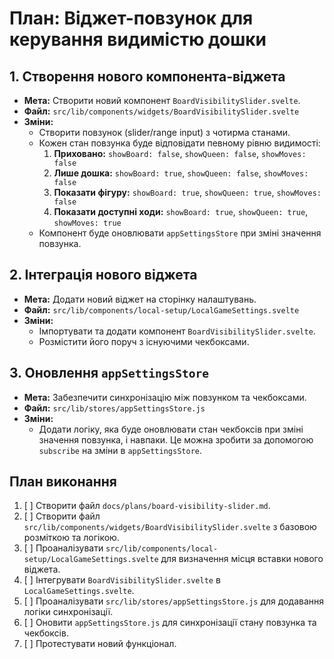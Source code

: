 # План: Віджет-повзунок для керування видимістю дошки

## 1. Створення нового компонента-віджета

- **Мета:** Створити новий компонент `BoardVisibilitySlider.svelte`.
- **Файл:** `src/lib/components/widgets/BoardVisibilitySlider.svelte`
- **Зміни:**
    - Створити повзунок (slider/range input) з чотирма станами.
    - Кожен стан повзунка буде відповідати певному рівню видимості:
        1.  **Приховано:** `showBoard: false`, `showQueen: false`, `showMoves: false`
        2.  **Лише дошка:** `showBoard: true`, `showQueen: false`, `showMoves: false`
        3.  **Показати фігуру:** `showBoard: true`, `showQueen: true`, `showMoves: false`
        4.  **Показати доступні ходи:** `showBoard: true`, `showQueen: true`, `showMoves: true`
    - Компонент буде оновлювати `appSettingsStore` при зміні значення повзунка.

## 2. Інтеграція нового віджета

- **Мета:** Додати новий віджет на сторінку налаштувань.
- **Файл:** `src/lib/components/local-setup/LocalGameSettings.svelte`
- **Зміни:**
    - Імпортувати та додати компонент `BoardVisibilitySlider.svelte`.
    - Розмістити його поруч з існуючими чекбоксами.

## 3. Оновлення `appSettingsStore`

- **Мета:** Забезпечити синхронізацію між повзунком та чекбоксами.
- **Файл:** `src/lib/stores/appSettingsStore.js`
- **Зміни:**
    - Додати логіку, яка буде оновлювати стан чекбоксів при зміні значення повзунка, і навпаки. Це можна зробити за допомогою `subscribe` на зміни в `appSettingsStore`.

## План виконання

1.  [ ] Створити файл `docs/plans/board-visibility-slider.md`.
2.  [ ] Створити файл `src/lib/components/widgets/BoardVisibilitySlider.svelte` з базовою розміткою та логікою.
3.  [ ] Проаналізувати `src/lib/components/local-setup/LocalGameSettings.svelte` для визначення місця вставки нового віджета.
4.  [ ] Інтегрувати `BoardVisibilitySlider.svelte` в `LocalGameSettings.svelte`.
5.  [ ] Проаналізувати `src/lib/stores/appSettingsStore.js` для додавання логіки синхронізації.
6.  [ ] Оновити `appSettingsStore.js` для синхронізації стану повзунка та чекбоксів.
7.  [ ] Протестувати новий функціонал.
